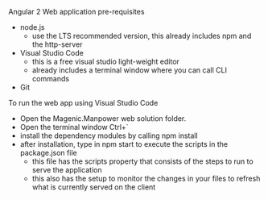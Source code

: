 Angular 2 Web application pre-requisites
- node.js
  - use the LTS recommended version, this already includes npm and the http-server
- Visual Studio Code 
  - this is a free visual studio light-weight editor
  - already includes a terminal window where you can call CLI commands
- Git

To run the web app using Visual Studio Code 
- Open the Magenic.Manpower web solution folder.
- Open the terminal window Ctrl+`
- install the dependency modules by calling npm install
- after installation, type in npm start to execute the scripts in the package.json file
  - this file has the scripts property that consists of the steps to run to serve the application
  - this also has the setup to monitor the changes in your files to refresh what is currently served on the client
